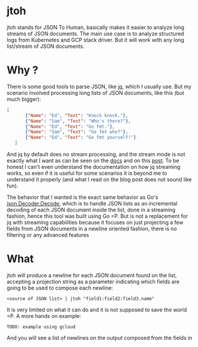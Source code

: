 # jtoh

jtoh stands for JSON To Human, basically makes it easier to analyze long streams of JSON documents.
The main use case is to analyze structured logs from Kubernetes and GCP stack driver. But it will
work with any long list/stream of JSON documents.

# Why ?

 There is some good tools to parse JSON, like [jq](https://stedolan.github.io/jq/manual), which I usually use.
 But my scenario involved processing long lists of JSON documents, like this (but much bigger):
 
 ```json
 [
		{"Name": "Ed", "Text": "Knock knock."},
		{"Name": "Sam", "Text": "Who's there?"},
		{"Name": "Ed", "Text": "Go fmt."},
		{"Name": "Sam", "Text": "Go fmt who?"},
		{"Name": "Ed", "Text": "Go fmt yourself!"}
	]
 ```
 
 And jq by default does no stream processing, and the stream mode is not exactly what I want as
 can be seen on the [docs](https://stedolan.github.io/jq/manual/#Streaming) and on this
 [post](https://devblog.songkick.com/parsing-ginormous-json-files-via-streaming-be6561ea8671).
 To be honest I can't even understand the documentation on how jq streaming works, so even if
 it is useful for some scenarios it is beyond me to understand it properly (and what I read on the
 blog post does not sound like fun).
 
 The behavior that I wanted is the exact same behavior as
 Go's [json.Decoder.Decode](https://golang.org/pkg/encoding/json/#Decoder.Decode), which is to handle
 JSON lists as an incremental decoding of each JSON document inside the list, done in a streaming
 fashion, hence this tool was built using Go =P. But is not a replacement for jq with streaming
 capabilities because it focuses on just projecting a few fields from JSON documents in a newline
 oriented fashion, there is no filtering or any advanced features
 
 # What
 
jtoh will produce a newline for each JSON document found on the list,
accepting a projection string as a parameter indicating which fields are going to be used to compose each newline:
 
 ```
 <source of JSON list> | jtoh "field1:field2:field3.name"
 ```
 
 It is very limited on what it can do and it is not supposed to save the world =P.
 A more hands on example:
 
 ```
 TODO: example using gcloud
 ```
 And you will see a list of newlines on the output composed from the fields in
